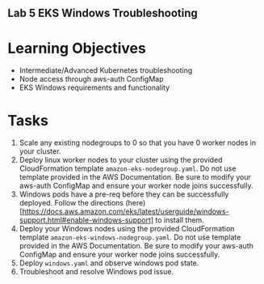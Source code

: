 Lab 5 EKS Windows Troubleshooting
---

Learning Objectives
===
* Intermediate/Advanced Kubernetes troubleshooting
* Node access through aws-auth ConfigMap
* EKS Windows requirements and functionality

Tasks
===
1. Scale any existing nodegroups to 0 so that you have 0 worker nodes in your cluster.
2. Deploy linux worker nodes to your cluster using the provided CloudFormation template `amazon-eks-nodegroup.yaml`. Do not use template provided in the AWS Documentation. Be sure to modify your aws-auth ConfigMap and ensure your worker node joins successfully. 
3. Windows pods have a pre-req before they can be successfully deployed. Follow the directions (here)[https://docs.aws.amazon.com/eks/latest/userguide/windows-support.html#enable-windows-support] to install them.
4. Deploy your Windows nodes using the provided CloudFormation template `amazon-eks-windows-nodegroup.yaml`. Do not use template provided in the AWS Documentation. Be sure to modify your aws-auth ConfigMap and ensure your worker node joins successfully. 
5. Deploy `windows.yaml` and observe windows pod state. 
6. Troubleshoot and resolve Windows pod issue.

